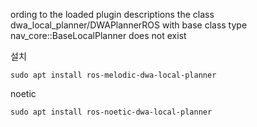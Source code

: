 ording to the loaded plugin descriptions the class dwa_local_planner/DWAPlannerROS with base class type nav_core::BaseLocalPlanner does not exist

설치
```
sudo apt install ros-melodic-dwa-local-planner
```

noetic

```
sudo apt install ros-noetic-dwa-local-planner
```